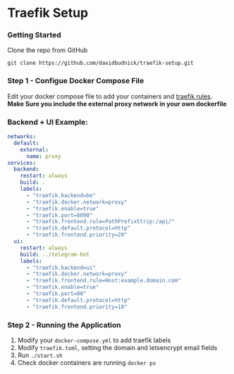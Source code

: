 # Traefik Setup

### Getting Started
Clone the repo from GitHub

```
git clone https://github.com/davidbudnick/traefik-setup.git
```

### Step 1 - Configue Docker Compose File
Edit your docker compose file to add your containers and [traefik rules](https://docs.traefik.io/configuration/backends/docker/#labels-overriding-default-behavior). **Make Sure you include the external proxy network in your own dockerfile**


### Backend + UI Example:
```yaml
networks:
  default:
    external:
      name: proxy
services:
  backend:
    restart: always
    build: .
    labels:
      - "traefik.backend=be"
      - "traefik.docker.network=proxy"
      - "traefik.enable=true"
      - "traefik.port=8090"
      - "traefik.frontend.rule=PathPrefixStrip:/api/"
      - "traefik.default.protocol=http"
      - "traefik.frontend.priority=20"
  ui:
    restart: always
    build: ../telegram-bot
    labels:
      - "traefik.backend=ui"
      - "traefik.docker.network=proxy"
      - "traefik.frontend.rule=Host:example.domain.com"
      - "traefik.enable=true"
      - "traefik.port=80"
      - "traefik.default.protocol=http"
      - "traefik.frontend.priority=10"
```

### Step 2 - Running the Application
1.  Modify your `docker-compose.yml` to add traefik labels
2.  Modify `traefik.toml`, setting the domain and letsencrypt email fields
3.  Run `./start.sh`
4.  Check docker containers are running `docker ps`


